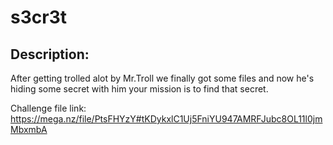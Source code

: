 
# s3cr3t
## Description:
After getting trolled alot by Mr.Troll we finally got some files and now he's hiding some secret with him your mission is to find that secret.

Challenge file link: https://mega.nz/file/PtsFHYzY#tKDykxlC1Uj5FniYU947AMRFJubc8OL11l0jmMbxmbA

